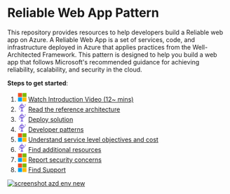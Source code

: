 # Reliable Web App Pattern

This repository provides resources to help developers build a Reliable web app on Azure. A Reliable Web App is a set of services, code, and infrastructure deployed in Azure that applies practices from the Well-Architected Framework. This pattern is designed to help you build a web app that follows Microsoft's recommended guidance for achieving reliability, scalability, and security in the cloud.

**Steps to get started**:

1. <img src="assets/icons/microsoft.png" height="20px" /> [Watch Introduction Video (12~ mins)](https://microsoftapc-my.sharepoint.com/:v:/g/personal/nanil_microsoft_com/EVeC0AjLPxdBjUke0tRpe_IBua-phq4_qvFP2TcOHLtbZg?e=aQfW6o)
1. <img src="assets/icons/dotnetbot.png" height="20px" /> [Read the reference architecture](reliable-web-app.md)
1. <img src="assets/icons/dotnetbot.png" height="20px" /> [Deploy solution](implementation.md)
1. <img src="assets/icons/dotnetbot.png" height="20px" /> [Developer patterns](patterns.md)
1. <img src="assets/icons/microsoft.png" height="20px" /> [Understand service level objectives and cost](slo-and-cost.md)
1. <img src="assets/icons/dotnetbot.png" height="20px" /> [Find additional resources](additional-resources.md)
1. <img src="assets/icons/microsoft.png" height="20px" /> [Report security concerns](SECURITY.md)
1. <img src="assets/icons/microsoft.png" height="20px" /> [Find Support](SUPPORT.md)

[![screenshot azd env new](./assets/Guide/Intro-video.jpg)](https://microsoftapc-my.sharepoint.com/:v:/g/personal/nanil_microsoft_com/EaFYz80v2W1CoGKwFxbvuIEBLO6xenwwtv03apn3yv6mMg)
